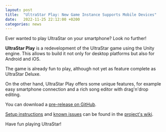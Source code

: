 ```yaml
---
layout: post
title:  "UltraStar Play: New Game Instance Supports Mobile Devices"
date:   2022-11-25 22:12:00 +0200
categories: news
---
```

Ever wanted to play UltraStar on your smartphone? Look no further!

__UltraStar Play__ is a redevelopment of the UltraStar game using the Unity engine. This allows to build it not only for desktop platforms but also for Android and iOS.

The game is already fun to play, although not yet as feature complete as UltraStar Deluxe.

On the other hand, UltraStar Play offers some unique features, for example easy smartphone connection and a rich song editor with drag'n'drop editing.

You can download a [pre-release on GitHub](https://github.com/UltraStar-Deluxe/Play/releases/latest).

[Setup instructions](https://github.com/UltraStar-Deluxe/Play/wiki/First-Steps) and [known issues](https://github.com/UltraStar-Deluxe/Play/wiki/Known-Issues) can be found in the [project's wiki](https://github.com/UltraStar-Deluxe/Play/wiki).

Have fun playing UltraStar!